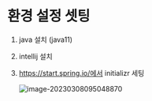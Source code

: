 # 환경 설정 셋팅

1. java 설치 (java11)

2. intellij 설치

3. https://start.spring.io/에서 initializr 세팅

   ![image-20230308095048870](C:\Users\SSG\Desktop\myacaive\TIL\15_spring\inflearn\assets\image-20230308095048870.png)